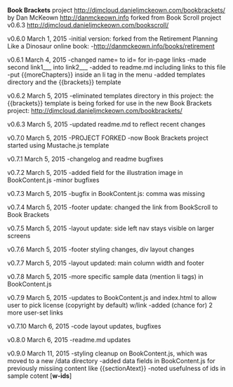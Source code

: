 **Book Brackets** project http://djmcloud.danieljmckeown.com/bookbrackets/ by Dan McKeown http://danmckeown.info
	forked from Book Scroll project v0.6.3 http://djmcloud.danieljmckeown.com/bookscroll/

v0.6.0
March 1, 2015
-initial version: forked from the Retirement Planning Like a Dinosaur online book:
-http://danmckeown.info/books/retirement

v0.6.1
March 4, 2015
-changed name= to id= for in-page links
-made second link1___ into link2___
-added to readme.md including links to this file
-put {{moreChapters}} inside an li tag in the menu
-added templates directory and the {{brackets}} template

v0.6.2
March 5, 2015
-eliminated templates directory in this project:
	the {{brackets}} template is being forked for use in the new Book Brackets project:
		http://djmcloud.danieljmckeown.com/bookbrackets/

v0.6.3
March 5, 2015
-updated readme.md to reflect recent changes

v0.7.0
March 5, 2015
-PROJECT FORKED
-now Book Brackets project started using Mustache.js template

v0.7.1
March 5, 2015
-changelog and readme bugfixes

v0.7.2
March 5, 2015
-added field for the illustration image in BookContent.js
-minor bugfixes

v0.7.3
March 5, 2015
-bugfix in BookContent.js: comma was missing

v0.7.4
March 5, 2015
-footer update: changed the link from BookScroll to Book Brackets

v0.7.5
March 5, 2015
-layout update: side left nav stays visible on larger screens

v0.7.6
March 5, 2015
-footer styling changes, div layout changes

v0.7.7
March 5, 2015
-layout updated: main column width and footer

v0.7.8
March 5, 2015
-more specific sample data (mention li tags) in BookContent.js

v0.7.9
March 5, 2015
-updates to BookContent.js and index.html to allow user to pick license (copyright by default) w/link
-added (chance for) 2 more user-set links

v0.7.10
March 6, 2015
-code layout updates, bugfixes

v0.8.0
March 6, 2015
-readme.md updates

v0.9.0
March 11, 2015
-styling cleanup on BookContent.js, which was moved to a new /data directory
-added data fields in BookContent.js for previously missiing content like {{sectionAtext}}
-noted usefulness of ids in sample cotent [__w-ids__]
